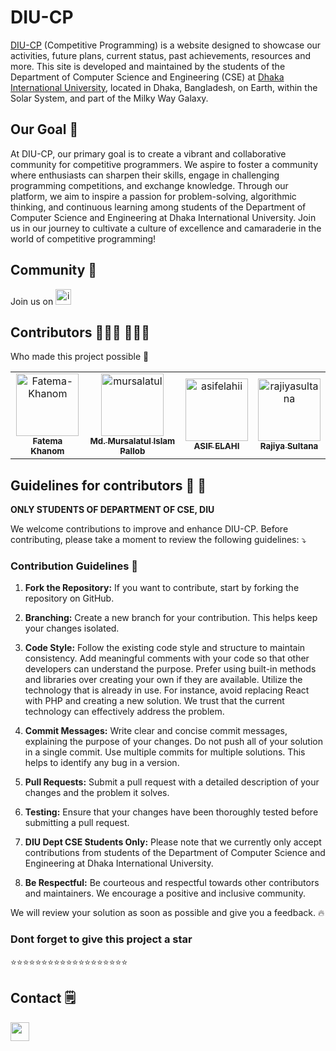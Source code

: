 # DIU-CP

<a href="https://diu-competitive-programming.vercel.app/">DIU-CP</a> (Competitive Programming) is a website designed to showcase our activities, future plans, current status, past achievements, resources and more. This site is developed and maintained by the students of the Department of Computer Science and Engineering (CSE) at <a href="https://diu.ac/">Dhaka International University</a>, located in Dhaka, Bangladesh, on Earth, within the Solar System, and part of the Milky Way Galaxy.

## Our Goal 🥅

At DIU-CP, our primary goal is to create a vibrant and collaborative community for competitive programmers. We aspire to foster a community where enthusiasts can sharpen their skills, engage in challenging programming competitions, and exchange knowledge. Through our platform, we aim to inspire a passion for problem-solving, algorithmic thinking, and continuous learning among students of the Department of Computer Science and Engineering at Dhaka International University. Join us in our journey to cultivate a culture of excellence and camaraderie in the world of competitive programming!

## Community 🏡
<div style="display: inline-block; text-align: center;">
Join us on <a href="https://t.me/+Xl9jUzUkGhFmMDM1"> <img src="https://github.com/Fatema-Khanom/DIU-CP/assets/79168756/e31a1ada-ba45-4ba7-ba8e-75786b3a8da3" alt="image" width="25">
</a>
</div>

## Contributors 👩🏾‍🚀 👨🏾‍🚀
Who made this project possible 🔗

<!-- readme: contributors -start -->
<table>
<tr>
    <td align="center">
        <a href="https://github.com/Fatema-Khanom">
            <img src="https://avatars.githubusercontent.com/u/124078285?v=4" width="100;" alt="Fatema-Khanom"/>
            <br />
            <sub><b>Fatema Khanom</b></sub>
        </a>
    </td>
    <td align="center">
        <a href="https://github.com/mursalatul">
            <img src="https://avatars.githubusercontent.com/u/79168756?v=4" width="100;" alt="mursalatul"/>
            <br />
            <sub><b>Md. Mursalatul Islam Pallob</b></sub>
        </a>
    </td>
    <td align="center">
        <a href="https://github.com/asifelahii">
            <img src="https://avatars.githubusercontent.com/u/149480370?v=4" width="100;" alt="asifelahii"/>
            <br />
            <sub><b>ASIF ELAHI</b></sub>
        </a>
    </td>
    <td align="center">
        <a href="https://github.com/rajiyasultana">
            <img src="https://avatars.githubusercontent.com/u/143528671?v=4" width="100;" alt="rajiyasultana"/>
            <br />
            <sub><b>Rajiya Sultana</b></sub>
        </a>
    </td></tr>
</table>
<!-- readme: contributors -end -->

## Guidelines for contributors 📏 📐
<b>ONLY STUDENTS OF DEPARTMENT OF CSE, DIU</b>

We welcome contributions to improve and enhance DIU-CP. Before contributing, please take a moment to review the following guidelines: ⤵️

### Contribution Guidelines 📑

1. **Fork the Repository:** If you want to contribute, start by forking the repository on GitHub.

2. **Branching:** Create a new branch for your contribution. This helps keep your changes isolated.

3. **Code Style:** Follow the existing code style and structure to maintain consistency. Add meaningful comments with your code so that other developers can understand the purpose. Prefer using built-in methods and libraries over creating your own if they are available. Utilize the technology that is already in use. For instance, avoid replacing React with PHP and creating a new solution. We trust that the current technology can effectively address the problem. 

4. **Commit Messages:** Write clear and concise commit messages, explaining the purpose of your changes. Do not push all of your solution in a single commit. Use multiple commits for multiple solutions. This helps to identify any bug in a version.

5. **Pull Requests:** Submit a pull request with a detailed description of your changes and the problem it solves.

6. **Testing:** Ensure that your changes have been thoroughly tested before submitting a pull request.

9. **DIU Dept CSE Students Only:** Please note that we currently only accept contributions from students of the Department of Computer Science and Engineering at Dhaka International University.

10. **Be Respectful:** Be courteous and respectful towards other contributors and maintainers. We encourage a positive and inclusive community.

We will review your solution as soon as possible and give you a feedback. 🔥
<h3><b>Dont forget to give this project a star</b></h3>⭐⭐⭐⭐⭐⭐⭐⭐⭐⭐⭐⭐⭐⭐⭐⭐⭐⭐⭐

## Contact 🗒️
<a href="mailto:diucpcommunity1@gmail.com">
  <img src="https://github.com/Fatema-Khanom/DIU-CP/assets/79168756/aa0dd112-b658-46e0-9520-cc35aef89275" width="30">
</a>

